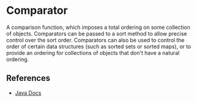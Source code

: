 # Comparator

A comparison function, which imposes a total ordering on some collection of objects. Comparators can be passed to a sort method to allow precise control over the sort order. Comparators can also be used to control the order of certain data structures (such as sorted sets or sorted maps), or to provide an ordering for collections of objects that don't have a natural ordering.

## References
- [Java Docs](https://docs.oracle.com/javase/8/docs/api/java/util/Comparator.html)

